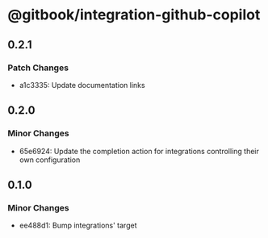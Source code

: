 # @gitbook/integration-github-copilot

## 0.2.1

### Patch Changes

- a1c3335: Update documentation links

## 0.2.0

### Minor Changes

- 65e6924: Update the completion action for integrations controlling their own configuration

## 0.1.0

### Minor Changes

- ee488d1: Bump integrations' target
